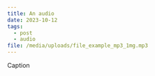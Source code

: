 ```yaml
---
title: An audio
date: 2023-10-12
tags:
  - post
  - audio
file: /media/uploads/file_example_mp3_1mg.mp3
---
```

C﻿aption